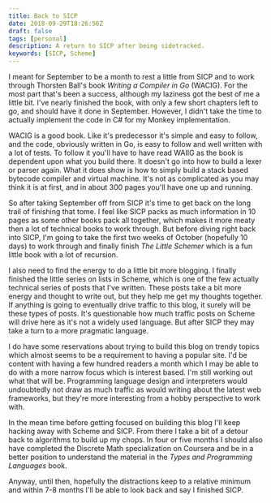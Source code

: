 ```yaml
---
title: Back to SICP
date: 2018-09-29T18:26:56Z
draft: false
tags: [personal]
description: A return to SICP after being sidetracked.
keywords: [SICP, Scheme]
---
```


I meant for September to be a month to rest a little from SICP and to
work through Thorsten Ball's book *Writing a Compiler in Go* (WACIG).
For the most part that's been a success, although my laziness got the
best of me a little bit.  I've nearly finished the book, with only a
few short chapters left to go, and should have it done in September.
However, I didn't take the time to actually implement the code in C#
for my Monkey implementation.

WACIG is a good book.  Like it's predecessor it's simple and easy to
follow, and the code, obviously written in Go, is easy to follow and
well written with a lot of tests.  To follow it you'll have to have
read WAIIG as the book is dependent upon what you build there.  It
doesn't go into how to build a lexer or parser again.  What it does
show is how to simply build a stack based bytecode compiler and
virtual machine.  It's not as complicated as you may think it is at
first, and in about 300 pages you'll have one up and running.

So after taking September off from SICP it's time to get back on the
long trail of finishing that tome.  I feel like SICP packs as much
information in 10 pages as some other books pack all together, which
makes it more meaty then a lot of technical books to work through.
But before diving right back into SICP, I'm going to take the first
two weeks of October (hopefully 10 days) to work through and finally
finish *The Little Schemer* which is a fun little book with a lot of
recursion.

I also need to find the energy to do a little bit more blogging.  I
finally finished the little series on lists in Scheme, which is one of
the few actually technical series of posts that I've written.  These
posts take a bit more energy and thought to write out, but they help
me get my thoughts together.  If anything is going to eventually drive
traffic to this blog, it surely will be these types of posts.  It's
questionable how much traffic posts on Scheme will drive here as it's
not a widely used language.  But after SICP they may take a turn to a
more pragmatic language.

I do have some reservations about trying to build this blog on trendy
topics which almost seems to be a requirement to having a popular
site.  I'd be content with having a few hundred readers a month which
I may be able to do with a more narrow focus which is interest based.
I'm still working out what that will be.  Programming language design
and interpreters would undoubtedly not draw as much traffic as would
writing about the latest web frameworks, but they're more interesting
from a hobby perspective to work with.

In the mean time before getting focused on building this blog I'll
keep hacking away with Scheme and SICP.  From there I take a bit of a
detour back to algorithms to build up my chops.  In four or five
months I should also have completed the Discrete Math specialization
on Coursera and be in a better position to understand the material in
the *Types and Programming Languages* book.

Anyway, until then, hopefully the distractions keep to a relative
minimum and within 7-8  months I'll be able to look back and say I
finished SICP.




